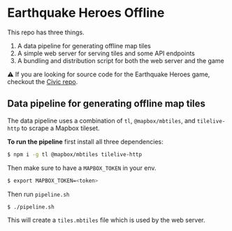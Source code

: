 # Earthquake Heroes Offline

This repo has three things.

1. A data pipeline for generating offline map tiles
2. A simple web server for serving tiles and some API endpoints
3. A bundling and distribution script for both the web server and the game

:warning: If you are looking for source code for the Earthquake Heroes game, checkout the
[Civic repo](https://github.com/hackoregon/civic).

## Data pipeline for generating offline map tiles

The data pipeline uses a combination of `tl`, `@mapbox/mbtiles`, and `tilelive-http` to scrape a Mapbox tileset.

**To run the pipeline** first install all three dependencies:

```sh
$ npm i -g tl @mapbox/mbtiles tilelive-http
```

Then make sure to have a `MAPBOX_TOKEN` in your env.

```sh
$ export MAPBOX_TOKEN=<token>
```

Then run `pipeline.sh`

```sh
$ ./pipeline.sh
```

This will create a `tiles.mbtiles` file which is used by the web server.
